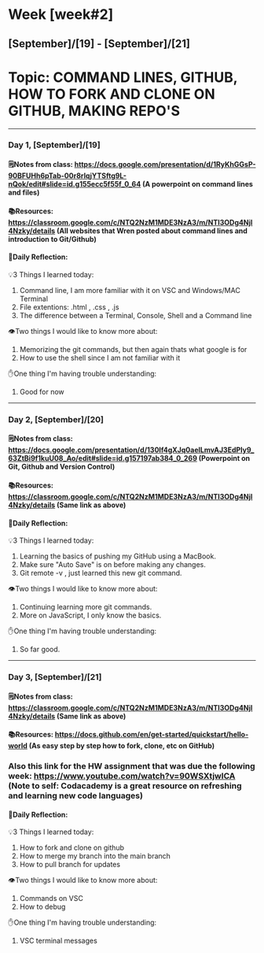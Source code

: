 # Week [week#2]
## [September]/[19] - [September]/[21]

# Topic: COMMAND LINES, GITHUB, HOW TO FORK AND CLONE ON GITHUB, MAKING REPO'S

___

### Day 1, [September]/[19]

#### 🗒️Notes from class: https://docs.google.com/presentation/d/1RyKhGGsP-90BFUHh6pTab-00r8rIqjYTSftg9L-nQok/edit#slide=id.g155ecc5f55f_0_64 (A powerpoint on command lines and files)

#### 📚Resources: https://classroom.google.com/c/NTQ2NzM1MDE3NzA3/m/NTI3ODg4NjI4Nzky/details (All websites that Wren posted about command lines and introduction to Git/Github)


#### 💭Daily Reflection:

💡3 Things I learned today:
1. Command line, I am more familiar with it on VSC and Windows/MAC Terminal 
2. File extentions: .html , .css , .js
3. The difference between a Terminal, Console, Shell and a Command line

👁️Two things I would like to know more about:
1. Memorizing the git commands, but then again thats what google is for 
2. How to use the shell since I am not familiar with it

✋One thing I'm having trouble understanding:
1. Good for now


___

### Day 2, [September]/[20] 

#### 🗒️Notes from class: https://docs.google.com/presentation/d/130If4gXJq0aelLmvAJ3EdPIy9_63ZtBi9f1kuU08_Ao/edit#slide=id.g157197ab384_0_269 (Powerpoint on Git, Github and Version Control)

#### 📚Resources: https://classroom.google.com/c/NTQ2NzM1MDE3NzA3/m/NTI3ODg4NjI4Nzky/details (Same link as above)


#### 💭Daily Reflection:

💡3 Things I learned today:
1. Learning the basics of pushing my GitHub using a MacBook.
2. Make sure "Auto Save" is on before making any changes.
3. Git remote -v , just learned this new git command.

👁️Two things I would like to know more about:
1. Continuing learning more git commands.
2. More on JavaScript, I only know the basics.

✋One thing I'm having trouble understanding:
1. So far good. 

___

### Day 3, [September]/[21]
#### 🗒️Notes from class: https://classroom.google.com/c/NTQ2NzM1MDE3NzA3/m/NTI3ODg4NjI4Nzky/details  (Same link as above)

#### 📚Resources: https://docs.github.com/en/get-started/quickstart/hello-world (As easy step by step how to fork, clone, etc on GitHub)
### Also this link for the HW assignment that was due the following week: https://www.youtube.com/watch?v=90WSXtjwlCA (Note to self: Codacademy is a great resource on refreshing and learning new code languages)


#### 💭Daily Reflection:

💡3 Things I learned today:
1. How to fork and clone on github
2. How to merge my branch into the main branch
3. How to pull branch for updates

👁️Two things I would like to know more about:
1. Commands on VSC
2. How to debug

✋One thing I'm having trouble understanding:
1. VSC terminal messages 
 

